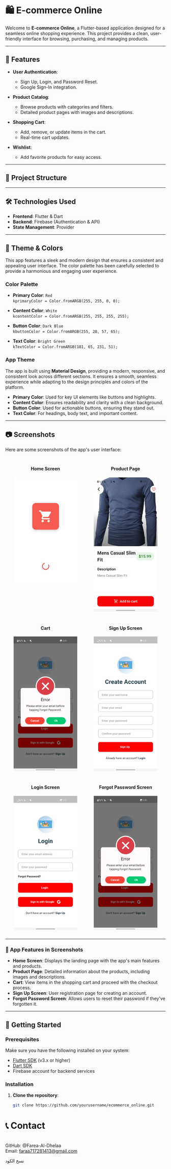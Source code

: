 # 🛍️ **E-commerce Online**

Welcome to **E-commerce Online**, a Flutter-based application designed for a seamless online shopping experience. This project provides a clean, user-friendly interface for browsing, purchasing, and managing products.

---

## 🎯 **Features**

- **User Authentication**:
  - Sign Up, Login, and Password Reset.
  - Google Sign-In integration.

- **Product Catalog**:
  - Browse products with categories and filters.
  - Detailed product pages with images and descriptions.

- **Shopping Cart**:
  - Add, remove, or update items in the cart.
  - Real-time cart updates.

- **Wishlist**:
  - Add favorite products for easy access.

---

## 📂 **Project Structure**


---

## 🛠️ **Technologies Used**

- **Frontend**: Flutter & Dart
- **Backend**: Firebase (Authentication & API)
- **State Management**: Provider

---

## 🎨 **Theme & Colors**

This app features a sleek and modern design that ensures a consistent and appealing user interface. The color palette has been carefully selected to provide a harmonious and engaging user experience.

### **Color Palette**

- **Primary Color**: `Red`  
  `kprimaryColor = Color.fromARGB(255, 255, 0, 0);`
  
- **Content Color**: `White`  
  `kcontentColor = Color.fromARGB(255, 255, 255, 255);`

- **Button Color**: `Dark Blue`  
  `kbuttonColor = Color.fromARGB(255, 28, 57, 65);`

- **Text Color**: `Bright Green`  
  `kTextColor = Color.fromARGB(181, 65, 231, 51);`

### **App Theme**

The app is built using **Material Design**, providing a modern, responsive, and consistent look across different sections. It ensures a smooth, seamless experience while adapting to the design principles and colors of the platform.

- **Primary Color**: Used for key UI elements like buttons and highlights.
- **Content Color**: Ensures readability and clarity with a clean background.
- **Button Color**: Used for actionable buttons, ensuring they stand out.
- **Text Color**: For headings, body text, and important content.

---

## 📷 **Screenshots**

Here are some screenshots of the app's user interface:

<div style="display: flex; justify-content: space-around; flex-wrap: wrap;">

  <div style="margin: 10px; text-align: center;">
    <h4>Home Screen</h4>
    <img src="https://github.com/Farea-Al-Dhelaa/e-commerce-online/blob/main/assets/screen%20shoot/splash.jpg" width="200" />
  </div>

  <div style="margin: 10px; text-align: center;">
    <h4>Product Page</h4>
    <img src="https://github.com/Farea-Al-Dhelaa/e-commerce-online/blob/main/assets/screen%20shoot/details.jpg" width="200" />
  </div>

  <div style="margin: 10px; text-align: center;">
    <h4>Cart</h4>
    <img src="https://github.com/Farea-Al-Dhelaa/e-commerce-online/blob/main/assets/screen%20shoot/forget%20password.jpg" width="200" />
  </div>

  <div style="margin: 10px; text-align: center;">
    <h4>Sign Up Screen</h4>
    <img src="https://github.com/Farea-Al-Dhelaa/e-commerce-online/blob/main/assets/screen%20shoot/signup.jpg" width="200" />
  </div>
  
  <div style="margin: 10px; text-align: center;">
    <h4>Login Screen</h4>
    <img src="https://github.com/Farea-Al-Dhelaa/e-commerce-online/blob/main/assets/screen%20shoot/login.jpg" width="200" />
  </div>

  <div style="margin: 10px; text-align: center;">
    <h4>Forgot Password Screen</h4>
    <img src="https://github.com/Farea-Al-Dhelaa/e-commerce-online/blob/main/assets/screen%20shoot/forget%20password.jpg" width="200" />
  </div>

</div>

---

### 📱 **App Features in Screenshots**

- **Home Screen**: Displays the landing page with the app's main features and products.
- **Product Page**: Detailed information about the products, including images and descriptions.
- **Cart**: View items in the shopping cart and proceed with the checkout process.
- **Sign Up Screen**: User registration page for creating an account.
- **Forgot Password Screen**: Allows users to reset their password if they’ve forgotten it.

---

## 🚀 **Getting Started**

### Prerequisites

Make sure you have the following installed on your system:

- [Flutter SDK](https://dart.dev/get-dart/archive) (v3.x or higher)
- [Dart SDK](https://dart.dev/get-dart/archive)
- Firebase account for backend services

### Installation

1. **Clone the repository**:
   ```bash
   git clone https://github.com/yourusername/ecommerce_online.git
# 📞 Contact
<br>GitHub: @Farea-Al-Dhelaa</br>
Email: faraa717281413@gmail.com

نسخ الكود
